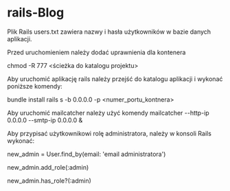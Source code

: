 # rails-Blog
Plik Rails users.txt zawiera nazwy i hasła użytkowników w bazie danych aplikacji.

Przed uruchomieniem należy dodać uprawnienia dla kontenera

chmod -R 777 <ścieżka do katalogu projektu>

Aby uruchomić aplikację rails należy przejść do katalogu aplikacji
i wykonać poniższe komendy:

bundle install
rails s -b 0.0.0.0 -p <numer_portu_kontnera>


Aby uruchomić mailcatcher należy użyć komendy
mailcatcher --http-ip 0.0.0.0 --smtp-ip 0.0.0.0 &

Aby przypisać użytkownikowi rolę administratora, należy w konsoli Rails wykonać:

new_admin = User.find_by(email: 'email administratora')

new_admin.add_role(:admin)

new_admin.has_role?(:admin)
